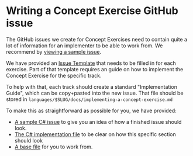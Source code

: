 # Writing a Concept Exercise GitHub issue

The GitHub issues we create for Concept Exercises need to contain quite a lot of information for an implementer to be able to work from. We recommend by [viewing a sample issue](./sample-concept-exercise-issue.md).

We have provided an [Issue Template](https://github.com/iHiD/v3/issues/new?assignees=&labels=type%2Fnew-exercise%2C+status%2Fhelp-wanted&template=implement-concept-exercise.md&title=%5B%3CLANG%3E%5D+Implement+new+concept+exercise%3A+%3CSLUG%3E) that needs to be filled in for each exercise. Part of that template requires an guide on how to implement the Concept Exercise for the specific track.

To help with that, each track should create a standard "Implementation Guide", which can be copy+pasted into the new issue. That file should be stored in `languages/$SLUG/docs/implementing-a-concept-exercise.md`

To make this as straightforward as possible for you, we have provided:
- [A sample C# issue](../../languages/csharp/docs/examples/new-concept-exercise-arrays.md) to give you an idea of how a finished issue should look.
- [The C# implementation file](../../languages/csharp/docs/issue-templates/concept-exercise.md) to be clear on how this specific section should look
- [A base file](./generic-how-to-implement-a-concept-exercise.md) for you to work from.
